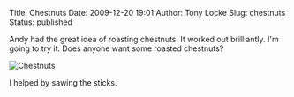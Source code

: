Title: Chestnuts
Date: 2009-12-20 19:01
Author: Tony Locke
Slug: chestnuts
Status: published

Andy had the great idea of roasting chestnuts. It worked out brilliantly. I'm going to try it. Does anyone want some roasted chestnuts?  

![Chestnuts]({static}/images/2009/2009-12-13_13_30_20.jpg)  

I helped by sawing the sticks.
